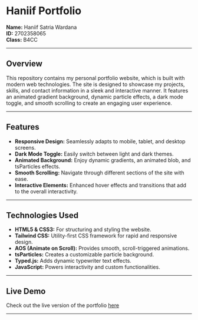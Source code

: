 # Haniif Portfolio

**Name:** Haniif Satria Wardana  
**ID:** 2702358065  
**Class:** B4CC  

---

## Overview

This repository contains my personal portfolio website, which is built with modern web technologies. The site is designed to showcase my projects, skills, and contact information in a sleek and interactive manner. It features an animated gradient background, dynamic particle effects, a dark mode toggle, and smooth scrolling to create an engaging user experience.

---

## Features

- **Responsive Design:** Seamlessly adapts to mobile, tablet, and desktop screens.
- **Dark Mode Toggle:** Easily switch between light and dark themes.
- **Animated Background:** Enjoy dynamic gradients, an animated blob, and tsParticles effects.
- **Smooth Scrolling:** Navigate through different sections of the site with ease.
- **Interactive Elements:** Enhanced hover effects and transitions that add to the overall interactivity.

---

## Technologies Used

- **HTML5 & CSS3:** For structuring and styling the website.
- **Tailwind CSS:** Utility-first CSS framework for rapid and responsive design.
- **AOS (Animate on Scroll):** Provides smooth, scroll-triggered animations.
- **tsParticles:** Creates a customizable particle background.
- **Typed.js:** Adds dynamic typewriter text effects.
- **JavaScript:** Powers interactivity and custom functionalities.

---

## Live Demo

Check out the live version of the portfolio [here](https://mbulss.github.io/Assignment-2-TA/)  

---


